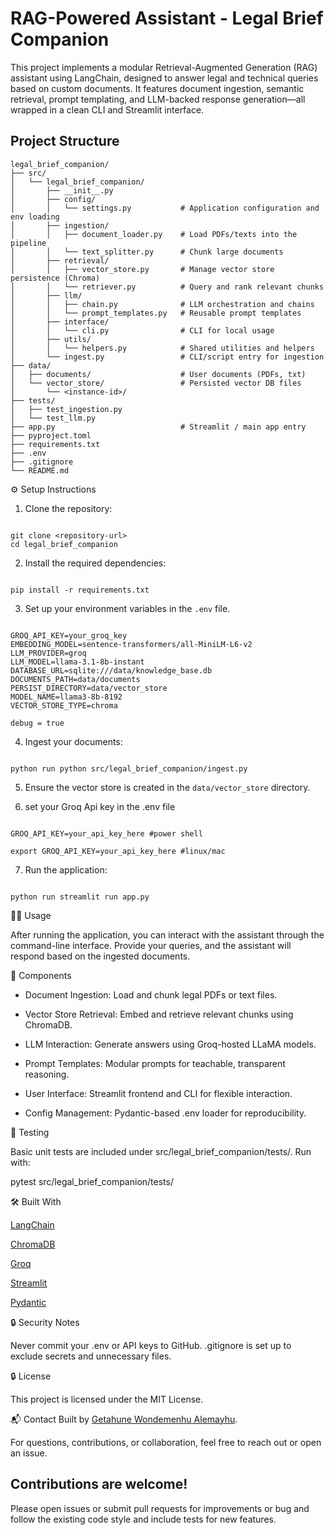 # RAG-Powered Assistant - Legal Brief Companion

This project implements a modular Retrieval-Augmented Generation (RAG) assistant using LangChain, designed to answer legal and technical queries based on custom documents. It features document ingestion, semantic retrieval, prompt templating, and LLM-backed response generation—all wrapped in a clean CLI and Streamlit interface.

## Project Structure

```text
legal_brief_companion/
├── src/
│   └── legal_brief_companion/
│       ├── __init__.py
│       ├── config/
│       │   └── settings.py           # Application configuration and env loading
│       ├── ingestion/
│       │   ├── document_loader.py    # Load PDFs/texts into the pipeline
│       │   └── text_splitter.py      # Chunk large documents
│       ├── retrieval/
│       │   ├── vector_store.py       # Manage vector store persistence (Chroma)
│       │   └── retriever.py          # Query and rank relevant chunks
│       ├── llm/
│       │   ├── chain.py              # LLM orchestration and chains
│       │   └── prompt_templates.py   # Reusable prompt templates
│       ├── interface/
│       │   └── cli.py                # CLI for local usage
│       ├── utils/
│       │   └── helpers.py            # Shared utilities and helpers
│       └── ingest.py                 # CLI/script entry for ingestion
├── data/
│   ├── documents/                    # User documents (PDFs, txt)
│   └── vector_store/                 # Persisted vector DB files
│       └── <instance-id>/
├── tests/
│   ├── test_ingestion.py
│   └── test_llm.py
├── app.py                            # Streamlit / main app entry
├── pyproject.toml
├── requirements.txt
├── .env
├── .gitignore
└── README.md
```

⚙️ Setup Instructions

1. Clone the repository:

```

git clone <repository-url>
cd legal_brief_companion

```

2. Install the required dependencies:

```

pip install -r requirements.txt

```

3. Set up your environment variables in the `.env` file.

```

GROQ_API_KEY=your_groq_key
EMBEDDING_MODEL=sentence-transformers/all-MiniLM-L6-v2
LLM_PROVIDER=groq
LLM_MODEL=llama-3.1-8b-instant
DATABASE_URL=sqlite:///data/knowledge_base.db
DOCUMENTS_PATH=data/documents
PERSIST_DIRECTORY=data/vector_store
MODEL_NAME=llama3-8b-8192
VECTOR_STORE_TYPE=chroma

debug = true

```

4. Ingest your documents:

```

python run python src/legal_brief_companion/ingest.py

```

5. Ensure the vector store is created in the `data/vector_store` directory.

6. set your Groq Api key in the .env file

```

GROQ_API_KEY=your_api_key_here #power shell

export GROQ_API_KEY=your_api_key_here #linux/mac

```

7. Run the application:

```

python run streamlit run app.py

```

🧑‍⚖️ Usage

After running the application, you can interact with the assistant through the command-line interface. Provide your queries, and the assistant will respond based on the ingested documents.

🧩 Components

- Document Ingestion: Load and chunk legal PDFs or text files.

- Vector Store Retrieval: Embed and retrieve relevant chunks using ChromaDB.

- LLM Interaction: Generate answers using Groq-hosted LLaMA models.

- Prompt Templates: Modular prompts for teachable, transparent reasoning.

- User Interface: Streamlit frontend and CLI for flexible interaction.

- Config Management: Pydantic-based .env loader for reproducibility.

🧪 Testing

Basic unit tests are included under src/legal_brief_companion/tests/. Run with:

pytest src/legal_brief_companion/tests/

🛠️ Built With

[LangChain](https://www.langchain.com/)

[ChromaDB](https://www.chroma.com/)

[Groq](https://www.groq.com/)

[Streamlit](https://streamlit.io/)

[Pydantic](https://pydantic-docs.helpmanual.io/)

🔒 Security Notes

Never commit your .env or API keys to GitHub.
.gitignore is set up to exclude secrets and unnecessary files.

🔒 License

This project is licensed under the MIT License.

📬 Contact
Built by [Getahune Wondemenhu Alemayhu](https://www.github.com/getishe).

For questions, contributions, or collaboration, feel free to reach out or open an issue.

## Contributions are welcome!

Please open issues or submit pull requests for improvements or bug and follow the existing code style and include tests for new features.

